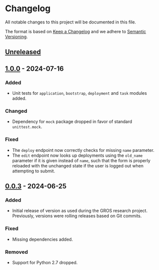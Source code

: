 # Changelog

All notable changes to this project will be documented in this file.

The format is based on [Keep a Changelog](https://keepachangelog.com/en/1.1.0/) 
and we adhere to [Semantic Versioning](https://semver.org/spec/v2.0.0.html).

## [Unreleased]

## [1.0.0] - 2024-07-16

### Added

- Unit tests for `application`, `bootstrap`, `deployment` and `task` modules 
  added.

### Changed

- Dependency for `mock` package dropped in favor of standard `unittest.mock`.

### Fixed

- The `deploy` endpoint now correctly checks for missing `name` parameter.
- The `edit` endpoint now looks up deployments using the `old_name` parameter 
  if it is given instead of `name`, such that the form is properly reloaded 
  with the unchanged state if the user is logged out when attempting to submit.

## [0.0.3] - 2024-06-25

### Added

- Initial release of version as used during the GROS research project. 
  Previously, versions were rolling releases based on Git commits.

### Fixed

- Missing dependencies added.

### Removed

- Support for Python 2.7 dropped.

[Unreleased]: 
https://github.com/grip-on-software/deployer/compare/v1.0.0...HEAD
[1.0.0]: https://github.com/grip-on-software/deployer/compare/v0.0.3...v1.0.0
[0.0.3]: https://github.com/grip-on-software/deployer/releases/tag/v0.0.3
